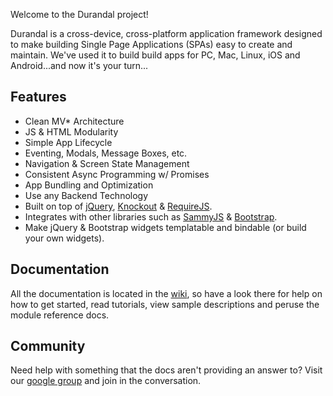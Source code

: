 Welcome to the Durandal project!

Durandal is a cross-device, cross-platform application framework designed to make building Single Page Applications (SPAs) easy to create and maintain. We've used it to build build apps for PC, Mac, Linux, iOS and Android...and now it's your turn...

## Features

* Clean MV* Architecture
* JS & HTML Modularity
* Simple App Lifecycle
* Eventing, Modals, Message Boxes, etc.
* Navigation & Screen State Management
* Consistent Async Programming w/ Promises
* App Bundling and Optimization
* Use any Backend Technology
* Built on top of [jQuery](http://jquery.com/), [Knockout](http://knockoutjs.com/) & [RequireJS](http://requirejs.org/).
* Integrates with other libraries such as [SammyJS](http://sammyjs.org/) & [Bootstrap](http://twitter.github.com/bootstrap/).
* Make jQuery & Bootstrap widgets templatable and bindable (or build your own widgets).

## Documentation

All the documentation is located in the [wiki](https://github.com/EisenbergEffect/Durandal/wiki), so have a look there for help on how to get started, read tutorials, view sample descriptions and peruse the module reference docs.

## Community

Need help with something that the docs aren't providing an answer to? 
Visit our [google group](https://groups.google.com/forum/?fromgroups#!forum/durandaljs) and join in the conversation. 
